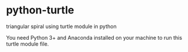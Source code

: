 # python-turtle
triangular spiral using turtle module in python

You need Python 3+ and Anaconda installed on your machine to run this turtle module file.

